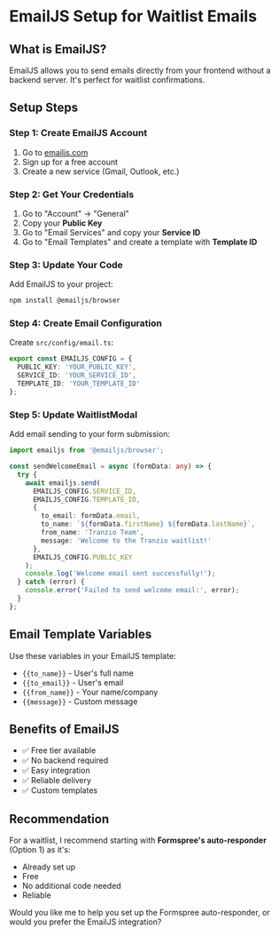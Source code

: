 # EmailJS Setup for Waitlist Emails

## What is EmailJS?
EmailJS allows you to send emails directly from your frontend without a backend server. It's perfect for waitlist confirmations.

## Setup Steps

### Step 1: Create EmailJS Account
1. Go to [emailjs.com](https://emailjs.com)
2. Sign up for a free account
3. Create a new service (Gmail, Outlook, etc.)

### Step 2: Get Your Credentials
1. Go to "Account" → "General"
2. Copy your **Public Key**
3. Go to "Email Services" and copy your **Service ID**
4. Go to "Email Templates" and create a template with **Template ID**

### Step 3: Update Your Code
Add EmailJS to your project:

```bash
npm install @emailjs/browser
```

### Step 4: Create Email Configuration
Create `src/config/email.ts`:

```typescript
export const EMAILJS_CONFIG = {
  PUBLIC_KEY: 'YOUR_PUBLIC_KEY',
  SERVICE_ID: 'YOUR_SERVICE_ID',
  TEMPLATE_ID: 'YOUR_TEMPLATE_ID'
};
```

### Step 5: Update WaitlistModal
Add email sending to your form submission:

```typescript
import emailjs from '@emailjs/browser';

const sendWelcomeEmail = async (formData: any) => {
  try {
    await emailjs.send(
      EMAILJS_CONFIG.SERVICE_ID,
      EMAILJS_CONFIG.TEMPLATE_ID,
      {
        to_email: formData.email,
        to_name: `${formData.firstName} ${formData.lastName}`,
        from_name: 'Tranzio Team',
        message: 'Welcome to the Tranzio waitlist!'
      },
      EMAILJS_CONFIG.PUBLIC_KEY
    );
    console.log('Welcome email sent successfully!');
  } catch (error) {
    console.error('Failed to send welcome email:', error);
  }
};
```

## Email Template Variables
Use these variables in your EmailJS template:
- `{{to_name}}` - User's full name
- `{{to_email}}` - User's email
- `{{from_name}}` - Your name/company
- `{{message}}` - Custom message

## Benefits of EmailJS
- ✅ Free tier available
- ✅ No backend required
- ✅ Easy integration
- ✅ Reliable delivery
- ✅ Custom templates

## Recommendation
For a waitlist, I recommend starting with **Formspree's auto-responder** (Option 1) as it's:
- Already set up
- Free
- No additional code needed
- Reliable

Would you like me to help you set up the Formspree auto-responder, or would you prefer the EmailJS integration?
